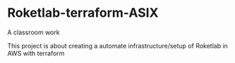 # Roketlab-terraform-ASIX
A classroom work

This project is about creating a automate infrastructure/setup of Roketlab in AWS with terraform
